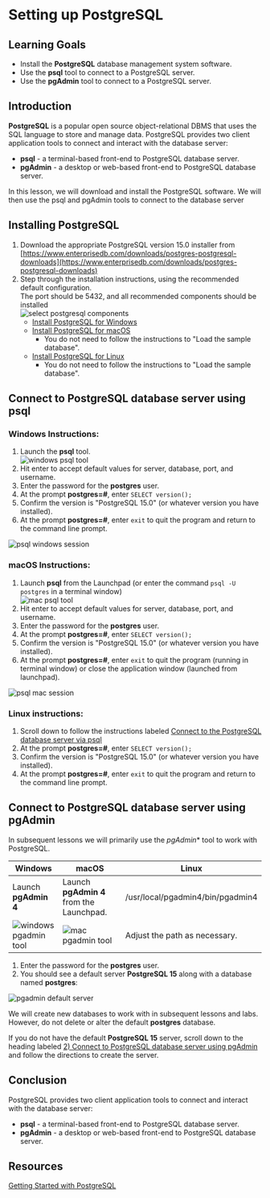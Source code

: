 # Setting up PostgreSQL

## Learning Goals

- Install the **PostgreSQL** database management system software.
- Use the **psql** tool to connect to a PostgreSQL server.
- Use the **pgAdmin** tool to connect to a PostgreSQL server.

## Introduction

**PostgreSQL** is a popular open source object-relational DBMS
that uses the SQL language to store and manage data.
PostgreSQL provides two client application tools to connect and interact
with the database server:

- **psql** - a terminal-based front-end to PostgreSQL database server.
- **pgAdmin** - a desktop or web-based front-end to PostgreSQL database server.

In this lesson, we will download and install the PostgreSQL software.
We will then use the psql and pgAdmin tools to connect
to the database server

## Installing PostgreSQL

1. Download the appropriate PostgreSQL version 15.0 installer from [https://www.enterprisedb.com/downloads/postgres-postgresql-downloads](https://www.enterprisedb.com/downloads/postgres-postgresql-downloads)
2. Step through the installation instructions, using the recommended default
   configuration.   
   The port should be 5432, and all recommended components should be installed  
   ![select postgresql components](https://curriculum-content.s3.amazonaws.com/6002/setting-up-postgres/selectcomponents.png)  
   - [Install PostgreSQL for Windows](https://www.postgresqltutorial.com/postgresql-getting-started/install-postgresql/)
   - [Install PostgreSQL for macOS](https://www.postgresqltutorial.com/postgresql-getting-started/install-postgresql-macos//)
     - You do not need to follow the instructions to "Load the sample database".
   - [Install PostgreSQL for Linux](https://www.postgresqltutorial.com/postgresql-getting-started/install-postgresql-linux/)
     - You do not need to follow the instructions to "Load the sample database".

## Connect to PostgreSQL database server using **psql**

### Windows Instructions:

1. Launch the **psql** tool.   
   ![windows psql tool](https://curriculum-content.s3.amazonaws.com/6002/setting-up-postgres/psql.png)
2. Hit enter to accept default values for server, database, port, and username.
3. Enter the password for the **postgres** user.
4. At the prompt **postgres=#**, enter `SELECT version();`
5. Confirm the version is "PostgreSQL 15.0" (or whatever version you have installed).
6. At the prompt **postgres=#**, enter `exit` to quit the program and return to the command line prompt.

![psql windows session](https://curriculum-content.s3.amazonaws.com/6002/setting-up-postgres/windows_psql_session.jpg)

### macOS Instructions:

1. Launch **psql** from the Launchpad (or enter the command `psql -U postgres` in a terminal window)  
   ![mac psql tool](https://curriculum-content.s3.amazonaws.com/6002/setting-up-postgres/psql_mac.png)
2. Hit enter to accept default values for server, database, port, and username.
3. Enter the password for the **postgres** user.
4. At the prompt **postgres=#**, enter `SELECT version();`
5. Confirm the version is "PostgreSQL 15.0" (or whatever version you have installed).
6. At the prompt **postgres=#**, enter `exit` to quit the program (running in terminal window) or close the application window (launched from launchpad).  

![psql mac session](https://curriculum-content.s3.amazonaws.com/6002/setting-up-postgres/mac_psql_session.png)

### Linux instructions:

1. Scroll down to follow the instructions labeled [Connect to the PostgreSQL database server via psql](https://www.postgresqltutorial.com/postgresql-getting-started/install-postgresql-linux/)
2. At the prompt **postgres=#**, enter `SELECT version();`
3. Confirm the version is "PostgreSQL 15.0" (or whatever version you have installed).
4. At the prompt **postgres=#**, enter `exit` to quit the program and return to the command line prompt.

## Connect to PostgreSQL database server using **pgAdmin**

In subsequent lessons we will primarily use the *pgAdmin** tool to work with PostgreSQL.


| Windows                                                                                                   | macOS                                                                                                     | Linux                            |
|-----------------------------------------------------------------------------------------------------------|-----------------------------------------------------------------------------------------------------------|----------------------------------|
| Launch **pgAdmin 4**                                                                                      | Launch **pgAdmin 4** from the Launchpad.                                                                  | /usr/local/pgadmin4/bin/pgadmin4 |
| ![windows pgadmin tool](https://curriculum-content.s3.amazonaws.com/6002/setting-up-postgres/pgadmin.png) | ![mac pgadmin tool](https://curriculum-content.s3.amazonaws.com/6002/setting-up-postgres/pgadmin_mac.png) | Adjust the path as necessary.    |

1. Enter the password for the **postgres** user.
2. You should see a default server **PostgreSQL 15** along with a database named **postgres**:

![pgadmin default server](https://curriculum-content.s3.amazonaws.com/6002/setting-up-postgres/pgadmindefaultserver.png)

We will create new databases to work with in subsequent lessons and labs.
However, do not delete or alter the default **postgres** database. 

If you do not have the default **PostgreSQL 15** server, scroll down to the heading labeled
[2) Connect to PostgreSQL database server using pgAdmin](https://www.postgresqltutorial.com/postgresql-getting-started/connect-to-postgresql-database/)
and follow the directions to create the server.

## Conclusion

PostgreSQL provides two client application tools to connect and interact
with the database server:

- **psql** - a terminal-based front-end to PostgreSQL database server.
- **pgAdmin** - a desktop or web-based front-end to PostgreSQL database server.

## Resources

[Getting Started with PostgreSQL](https://www.postgresqltutorial.com/postgresql-getting-started/)